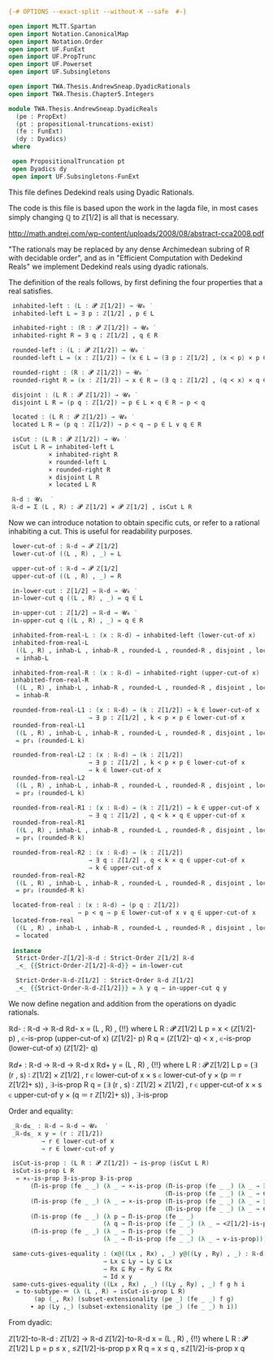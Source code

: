 ```agda
{-# OPTIONS --exact-split --without-K --safe  #-}

open import MLTT.Spartan
open import Notation.CanonicalMap
open import Notation.Order
open import UF.FunExt
open import UF.PropTrunc
open import UF.Powerset
open import UF.Subsingletons

open import TWA.Thesis.AndrewSneap.DyadicRationals
open import TWA.Thesis.Chapter5.Integers

module TWA.Thesis.AndrewSneap.DyadicReals
  (pe : PropExt)
  (pt : propositional-truncations-exist)
  (fe : FunExt)
  (dy : Dyadics)
 where

 open PropositionalTruncation pt
 open Dyadics dy
 open import UF.Subsingletons-FunExt
```

This file defines Dedekind reals using Dyadic Rationals.

The code is this file is based upon the work in the lagda file, in most cases
simply changing ℚ to ℤ[1/2] is all that is necessary.

http://math.andrej.com/wp-content/uploads/2008/08/abstract-cca2008.pdf

"The rationals may be replaced by any dense Archimedean subring of R with
decidable order", and as in "Efficient Computation with Dedekind Reals" we
implement Dedekind reals using dyadic rationals.


The definition of the reals follows, by first defining the four properties that
a real satisfies.

```agda
 inhabited-left : (L : 𝓟 ℤ[1/2]) → 𝓤₀ ̇
 inhabited-left L = ∃ p ꞉ ℤ[1/2] , p ∈ L

 inhabited-right : (R : 𝓟 ℤ[1/2]) → 𝓤₀ ̇
 inhabited-right R = ∃ q ꞉ ℤ[1/2] , q ∈ R

 rounded-left : (L : 𝓟 ℤ[1/2]) → 𝓤₀ ̇
 rounded-left L = (x : ℤ[1/2]) → (x ∈ L ⇔ (∃ p ꞉ ℤ[1/2] , (x < p) × p ∈ L))

 rounded-right : (R : 𝓟 ℤ[1/2]) → 𝓤₀ ̇
 rounded-right R = (x : ℤ[1/2]) → x ∈ R ⇔ (∃ q ꞉ ℤ[1/2] , (q < x) × q ∈ R)

 disjoint : (L R : 𝓟 ℤ[1/2]) → 𝓤₀ ̇
 disjoint L R = (p q : ℤ[1/2]) → p ∈ L × q ∈ R → p < q

 located : (L R : 𝓟 ℤ[1/2]) → 𝓤₀ ̇
 located L R = (p q : ℤ[1/2]) → p < q → p ∈ L ∨ q ∈ R

 isCut : (L R : 𝓟 ℤ[1/2]) → 𝓤₀ ̇
 isCut L R = inhabited-left L
           × inhabited-right R
           × rounded-left L
           × rounded-right R
           × disjoint L R
           × located L R

 ℝ-d : 𝓤₁  ̇
 ℝ-d = Σ (L , R) ꞉ 𝓟 ℤ[1/2] × 𝓟 ℤ[1/2] , isCut L R
```

Now we can introduce notation to obtain specific cuts, or refer to a rational
inhabiting a cut. This is useful for readability purposes.

```agda
 lower-cut-of : ℝ-d → 𝓟 ℤ[1/2]
 lower-cut-of ((L , R) , _) = L

 upper-cut-of : ℝ-d → 𝓟 ℤ[1/2]
 upper-cut-of ((L , R) , _) = R

 in-lower-cut : ℤ[1/2] → ℝ-d → 𝓤₀ ̇
 in-lower-cut q ((L , R) , _) = q ∈ L

 in-upper-cut : ℤ[1/2] → ℝ-d → 𝓤₀ ̇
 in-upper-cut q ((L , R) , _) = q ∈ R

 inhabited-from-real-L : (x : ℝ-d) → inhabited-left (lower-cut-of x)
 inhabited-from-real-L
  ((L , R) , inhab-L , inhab-R , rounded-L , rounded-R , disjoint , located)
  = inhab-L

 inhabited-from-real-R : (x : ℝ-d) → inhabited-right (upper-cut-of x)
 inhabited-from-real-R
  ((L , R) , inhab-L , inhab-R , rounded-L , rounded-R , disjoint , located)
  = inhab-R

 rounded-from-real-L1 : (x : ℝ-d) → (k : ℤ[1/2]) → k ∈ lower-cut-of x
                      → ∃ p ꞉ ℤ[1/2] , k < p × p ∈ lower-cut-of x
 rounded-from-real-L1
  ((L , R) , inhab-L , inhab-R , rounded-L , rounded-R , disjoint , located) k
  = pr₁ (rounded-L k)

 rounded-from-real-L2 : (x : ℝ-d) → (k : ℤ[1/2])
                      → ∃ p ꞉ ℤ[1/2] , k < p × p ∈ lower-cut-of x
                      → k ∈ lower-cut-of x
 rounded-from-real-L2
  ((L , R) , inhab-L , inhab-R , rounded-L , rounded-R , disjoint , located) k
  = pr₂ (rounded-L k)

 rounded-from-real-R1 : (x : ℝ-d) → (k : ℤ[1/2]) → k ∈ upper-cut-of x
                      → ∃ q ꞉ ℤ[1/2] , q < k × q ∈ upper-cut-of x
 rounded-from-real-R1
  ((L , R) , inhab-L , inhab-R , rounded-L , rounded-R , disjoint , located) k
  = pr₁ (rounded-R k)

 rounded-from-real-R2 : (x : ℝ-d) → (k : ℤ[1/2])
                      → ∃ q ꞉ ℤ[1/2] , q < k × q ∈ upper-cut-of x
                      → k ∈ upper-cut-of x
 rounded-from-real-R2
  ((L , R) , inhab-L , inhab-R , rounded-L , rounded-R , disjoint , located) k
  = pr₂ (rounded-R k)

 located-from-real : (x : ℝ-d) → (p q : ℤ[1/2])
                   → p < q → p ∈ lower-cut-of x ∨ q ∈ upper-cut-of x
 located-from-real
  ((L , R) , inhab-L , inhab-R , rounded-L , rounded-R , disjoint , located)
  = located
 
 instance
  Strict-Order-ℤ[1/2]-ℝ-d : Strict-Order ℤ[1/2] ℝ-d
  _<_ {{Strict-Order-ℤ[1/2]-ℝ-d}} = in-lower-cut

  Strict-Order-ℝ-d-ℤ[1/2] : Strict-Order ℝ-d ℤ[1/2]
  _<_ {{Strict-Order-ℝ-d-ℤ[1/2]}} = λ y q → in-upper-cut q y
```

We now define negation and addition from the operations on dyadic rationals.

 ℝd- : ℝ-d → ℝ-d
 ℝd- x = (L , R) , {!!}
  where
   L R : 𝓟 ℤ[1/2]
   L p = x < (ℤ[1/2]- p) , ∈-is-prop (upper-cut-of x) (ℤ[1/2]- p) 
   R q = (ℤ[1/2]- q) < x , ∈-is-prop (lower-cut-of x) (ℤ[1/2]- q) 

 _ℝd+_ : ℝ-d → ℝ-d → ℝ-d
 x ℝd+ y = (L , R) , {!!}
  where
   L R : 𝓟 ℤ[1/2]
   L p = (∃ (r , s) ꞉ ℤ[1/2] × ℤ[1/2]
                    , r ∈ lower-cut-of x × s ∈ lower-cut-of y
                    × (p ＝ r ℤ[1/2]+ s))
       , ∃-is-prop
   R q = (∃ (r , s) ꞉ ℤ[1/2] × ℤ[1/2]
                    , r ∈ upper-cut-of x × s ∈ upper-cut-of y
                    × (q ＝ r ℤ[1/2]+ s)) , ∃-is-prop

Order and equality:

```agda
 _ℝ-d≤_ : ℝ-d → ℝ-d → 𝓤₀  ̇
 _ℝ-d≤_ x y = (r : ℤ[1/2])
         → r ∈ lower-cut-of x
         → r ∈ lower-cut-of y

 isCut-is-prop : (L R : 𝓟 ℤ[1/2]) → is-prop (isCut L R)
 isCut-is-prop L R
  = ×₆-is-prop ∃-is-prop ∃-is-prop
      (Π-is-prop (fe _ _) (λ _ → ×-is-prop (Π-is-prop (fe _ _) (λ _ → ∃-is-prop))
                                           (Π-is-prop (fe _ _) (λ _ → ∈-is-prop L _))))
      (Π-is-prop (fe _ _) (λ _ → ×-is-prop (Π-is-prop (fe _ _) (λ _ → ∃-is-prop))
                                           (Π-is-prop (fe _ _) (λ _ → ∈-is-prop R _))))
      (Π-is-prop (fe _ _) (λ p → Π-is-prop (fe _ _)
                          (λ q → Π-is-prop (fe _ _) (λ _ → <ℤ[1/2]-is-prop p q))))
      (Π-is-prop (fe _ _) (λ _ → Π-is-prop (fe _ _)
                          (λ _ → Π-is-prop (fe _ _) (λ _ → ∨-is-prop))))

 same-cuts-gives-equality : (x@((Lx , Rx) , _) y@((Ly , Ry) , _) : ℝ-d)
                          → Lx ⊆ Ly → Ly ⊆ Lx
                          → Rx ⊆ Ry → Ry ⊆ Rx
                          → Id x y
 same-cuts-gives-equality ((Lx , Rx) , _) ((Ly , Ry) , _) f g h i
  = to-subtype-＝ (λ (L , R) → isCut-is-prop L R)
       (ap (_, Rx) (subset-extensionality (pe _) (fe _ _) f g)
      ∙ ap (Ly ,_) (subset-extensionality (pe _) (fe _ _) h i))
```

From dyadic:

 ℤ[1/2]-to-ℝ-d : ℤ[1/2] → ℝ-d
 ℤ[1/2]-to-ℝ-d x = (L , R) , {!!}
  where
   L R : 𝓟 ℤ[1/2]
   L p = p ≤ x , ≤ℤ[1/2]-is-prop p x
   R q = x ≤ q , ≤ℤ[1/2]-is-prop x q

